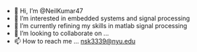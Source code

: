 - 👋 Hi, I’m @NeilKumar47
- 👀 I’m interested in embedded systems and signal processing
- 🌱 I’m currently refining my skills in matlab signal processing
- 💞️ I’m looking to collaborate on ...
- 📫 How to reach me ... nsk3339@nyu.edu 

<!---
NeilKumar47/NeilKumar47 is a ✨ special ✨ repository because its `README.md` (this file) appears on your GitHub profile.
You can click the Preview link to take a look at your changes.
--->
